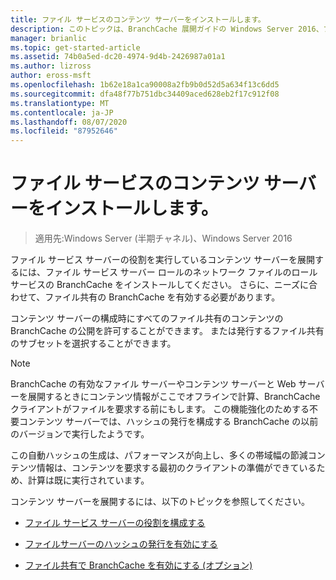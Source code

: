 ```yaml
---
title: ファイル サービスのコンテンツ サーバーをインストールします。
description: このトピックは、BranchCache 展開ガイドの Windows Server 2016、ブランチ オフィスに WAN 帯域幅使用量を最適化するために分散され、ホスト型キャッシュ モードで BranchCache を展開する方法を示しますの一部
manager: brianlic
ms.topic: get-started-article
ms.assetid: 74b0a5ed-dc20-4974-9d4b-2426987a01a1
ms.author: lizross
author: eross-msft
ms.openlocfilehash: 1b62e18a1ca90008a2fb9b0d52d5a634f13c6dd5
ms.sourcegitcommit: dfa48f77b751dbc34409aced628eb2f17c912f08
ms.translationtype: MT
ms.contentlocale: ja-JP
ms.lasthandoff: 08/07/2020
ms.locfileid: "87952646"
---
```

# <a name="install-file-services-content-servers"></a>ファイル サービスのコンテンツ サーバーをインストールします。

>適用先:Windows Server (半期チャネル)、Windows Server 2016

ファイル サービス サーバーの役割を実行しているコンテンツ サーバーを展開するには、ファイル サービス サーバー ロールのネットワーク ファイルのロール サービスの BranchCache をインストールしてください。 さらに、ニーズに合わせて、ファイル共有の BranchCache を有効する必要があります。

コンテンツ サーバーの構成時にすべてのファイル共有のコンテンツの BranchCache の公開を許可することができます。 または発行するファイル共有のサブセットを選択することができます。

> [!NOTE]
> BranchCache の有効なファイル サーバーやコンテンツ サーバーと Web サーバーを展開するときにコンテンツ情報がここでオフラインで計算、BranchCache クライアントがファイルを要求する前にもします。 この機能強化のためする不要コンテンツ サーバーでは、ハッシュの発行を構成する BranchCache の以前のバージョンで実行したようです。
>
> この自動ハッシュの生成は、パフォーマンスが向上し、多くの帯域幅の節減コンテンツ情報は、コンテンツを要求する最初のクライアントの準備ができているため、計算は既に実行されています。

コンテンツ サーバーを展開するには、以下のトピックを参照してください。

-   [ファイル サービス サーバーの役割を構成する](../../branchcache/deploy/Configure-the-File-Services-server-role.md)

-   [ファイルサーバーのハッシュの発行を有効にする](../../branchcache/deploy/Enable-Hash-Publication-for-File-Servers.md)

-   [ファイル共有で BranchCache を有効にする &#40;オプション&#41;](../../branchcache/deploy/enable-bc-on-file-share.md)



